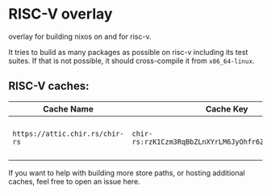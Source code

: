 # RISC-V overlay

overlay for building nixos on and for risc-v.

It tries to build as many packages as possible on risc-v including its test suites. If that is not possible, it should cross-compile it from `x86_64-linux`.

## RISC-V caches:

| Cache Name | Cache Key | Contents |
|-|-|-|
| `https://attic.chir.rs/chir-rs` | `chir-rs:rzK1Czm3RqBbZLnXYrLM6JyOhfr6Z/8lhACIPO/LNFQ` | Anything built by https://hydra.chir.rs, persisted for 3 months |

If you want to help with building more store paths, or hosting additional caches, feel free to open an issue here.
